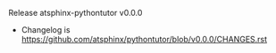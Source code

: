 Release atsphinx-pythontutor v0.0.0

- Changelog is https://github.com/atsphinx/pythontutor/blob/v0.0.0/CHANGES.rst
